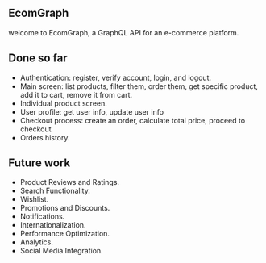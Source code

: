## EcomGraph

<p>welcome to EcomGraph, a GraphQL API for an e-commerce platform.</p>

## Done so far

<ul>

<li>
    Authentication: register, verify account, login, and logout.
</li>

<li>
Main screen: list products, filter them, order them, get specific product, add it to cart, remove it from cart.
</li>

<li>
Individual product screen.
</li>

<li>
User profile: get user info, update user info
</li>

<li>
Checkout process: create an order, calculate total price, proceed to checkout
</li>

<li>
Orders history.
</li>

</ul>

## Future work

<ul>

<li>
Product Reviews and Ratings.
</li>

<li>
Search Functionality.
</li>

<li>
Wishlist.
</li>

<li>
Promotions and Discounts.
</li>

<li>
Notifications.
</li>

<li>
Internationalization.
</li>

<li>
Performance Optimization.
</li>

<li>
Analytics.
</li>

<li>
Social Media Integration.
</li>

</ul>